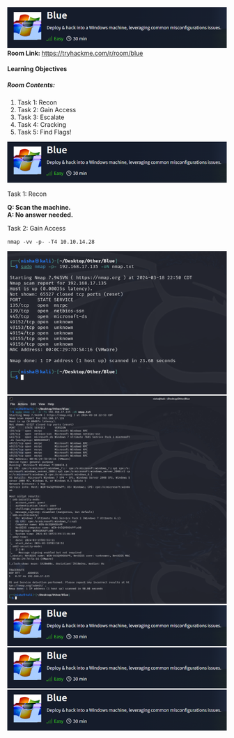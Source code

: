 <img src="https://github.com/Nisha318/Nisha318.github.io/blob/master/assets/images/thm/blue-1.png">
<strong> Room Link: </strong> <a href="https://tryhackme.com/r/room/blue"> https://tryhackme.com/r/room/blue</a>


#### Learning Objectives

##### Room Contents:

1. Task 1: Recon
2. Task 2: Gain Access
3. Task 3: Escalate
4. Task 4: Cracking
5. Task 5: Find Flags!


<img src="https://github.com/Nisha318/Nisha318.github.io/blob/master/assets/images/thm/blue-1.png">



Task 1: Recon  

**Q: Scan the machine.**  
**A: No answer needed.**

Task 2: Gain Access

```
nmap -vv -p- -T4 10.10.14.28
```





<img src="https://github.com/Nisha318/Nisha318.github.io/blob/master/assets/images/thm/blue-2.png">
<img src="https://github.com/Nisha318/Nisha318.github.io/blob/master/assets/images/thm/blue-4.png">
<img src="https://github.com/Nisha318/Nisha318.github.io/blob/master/assets/images/thm/blue-1.png">
<img src="https://github.com/Nisha318/Nisha318.github.io/blob/master/assets/images/thm/blue-1.png">
<img src="https://github.com/Nisha318/Nisha318.github.io/blob/master/assets/images/thm/blue-1.png">
